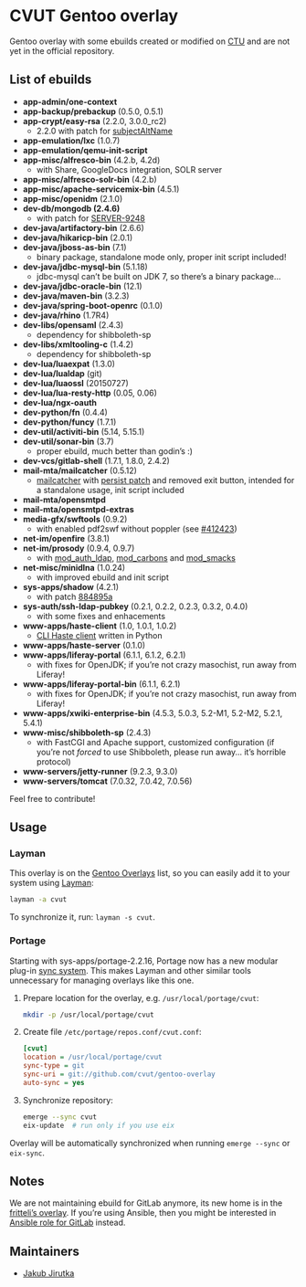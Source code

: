 CVUT Gentoo overlay
===================

Gentoo overlay with some ebuilds created or modified on [CTU](http://www.cvut.cz/) and are not yet in the official repository.


List of ebuilds
---------------

* **app-admin/one-context**
* **app-backup/prebackup** (0.5.0, 0.5.1)
* **app-crypt/easy-rsa** (2.2.0, 3.0.0\_rc2)
   * 2.2.0 with patch for [subjectAltName](http://www.msquared.id.au/articles/easy-rsa-subjectaltname/)
* **app-emulation/lxc** (1.0.7)
* **app-emulation/qemu-init-script**
* **app-misc/alfresco-bin** (4.2.b, 4.2d)
   * with Share, GoogleDocs integration, SOLR server
* **app-misc/alfresco-solr-bin** (4.2.b)
* **app-misc/apache-servicemix-bin** (4.5.1)
* **app-misc/openidm** (2.1.0)
* **dev-db/mongodb (2.4.6)**
   * with patch for [SERVER-9248](https://jira.mongodb.org/browse/SERVER-9248)
* **dev-java/artifactory-bin** (2.6.6)
* **dev-java/hikaricp-bin** (2.0.1)
* **dev-java/jboss-as-bin** (7.1)
   * binary package, standalone mode only, proper init script included!
* **dev-java/jdbc-mysql-bin** (5.1.18)
   * jdbc-mysql can’t be built on JDK 7, so there’s a binary package…
* **dev-java/jdbc-oracle-bin** (12.1)
* **dev-java/maven-bin** (3.2.3)
* **dev-java/spring-boot-openrc** (0.1.0)
* **dev-java/rhino** (1.7R4)
* **dev-libs/opensaml** (2.4.3)
   * dependency for shibboleth-sp
* **dev-libs/xmltooling-c** (1.4.2)
   * dependency for shibboleth-sp
* **dev-lua/luaexpat** (1.3.0)
* **dev-lua/lualdap** (git)
* **dev-lua/luaossl** (20150727)
* **dev-lua/lua-resty-http** (0.05, 0.06)
* **dev-lua/ngx-oauth**
* **dev-python/fn** (0.4.4)
* **dev-python/funcy** (1.7.1)
* **dev-util/activiti-bin** (5.14, 5.15.1)
* **dev-util/sonar-bin** (3.7)
   * proper ebuild, much better than godin’s :)
* **dev-vcs/gitlab-shell** (1.7.1, 1.8.0, 2.4.2)
* **mail-mta/mailcatcher** (0.5.12)
   * [mailcatcher](https://github.com/sj26/mailcatcher) with [persist patch](https://github.com/sj26/mailcatcher/pull/109) and removed exit button, intended for a standalone usage, init script included
* **mail-mta/opensmtpd**
* **mail-mta/opensmtpd-extras**
* **media-gfx/swftools** (0.9.2)
   * with enabled pdf2swf without poppler (see [#412423](https://bugs.gentoo.org/show_bug.cgi?id=412423))
* **net-im/openfire** (3.8.1)
* **net-im/prosody** (0.9.4, 0.9.7)
   * with [mod_auth_ldap](https://code.google.com/p/prosody-modules/wiki/mod_auth_ldap), [mod_carbons](http://code.google.com/p/prosody-modules/wiki/mod_carbons) and [mod_smacks](http://code.google.com/p/prosody-modules/wiki/mod_smacks)
* **net-misc/minidlna** (1.0.24)
   * with improved ebuild and init script
* **sys-apps/shadow** (4.2.1)
   * with patch [884895a](https://github.com/shadow-maint/shadow/commit/884895ae25f4e684b8ca75ac03e775370f43a63d)
* **sys-auth/ssh-ldap-pubkey** (0.2.1, 0.2.2, 0.2.3, 0.3.2, 0.4.0)
   * with some fixes and enhacements
* **www-apps/haste-client** (1.0, 1.0.1, 1.0.2)
   * [CLI Haste client](https://github.com/jirutka/haste-client) written in Python
* **www-apps/haste-server** (0.1.0)
* **www-apps/liferay-portal** (6.1.1, 6.1.2, 6.2.1)
   * with fixes for OpenJDK; if you’re not crazy masochist, run away from Liferay!
* **www-apps/liferay-portal-bin** (6.1.1, 6.2.1)
   * with fixes for OpenJDK; if you’re not crazy masochist, run away from Liferay!
* **www-apps/xwiki-enterprise-bin** (4.5.3, 5.0.3, 5.2-M1, 5.2-M2, 5.2.1, 5.4.1)
* **www-misc/shibboleth-sp** (2.4.3)
   * with FastCGI and Apache support, customized configuration (if you’re not _forced_ to use Shibboleth, please run away… it’s horrible protocol)
* **www-servers/jetty-runner** (9.2.3, 9.3.0)
* **www-servers/tomcat** (7.0.32, 7.0.42, 7.0.56)

Feel free to contribute!


Usage
-----

### Layman

This overlay is on the [Gentoo Overlays](https://overlays.gentoo.org/) list, so you can easily add it to your system using [Layman](https://wiki.gentoo.org/wiki/Layman):

```sh
layman -a cvut
```

To synchronize it, run: `layman -s cvut`.

### Portage

Starting with sys-apps/portage-2.2.16, Portage now has a new modular plug-in [sync system](https://wiki.gentoo.org/wiki/Project:Portage/Sync).
This makes Layman and other similar tools unnecessary for managing overlays like this one.

1. Prepare location for the overlay, e.g. `/usr/local/portage/cvut`:

   ```sh
   mkdir -p /usr/local/portage/cvut
   ```

2. Create file `/etc/portage/repos.conf/cvut.conf`:

   ```ini
   [cvut]
   location = /usr/local/portage/cvut
   sync-type = git
   sync-uri = git://github.com/cvut/gentoo-overlay
   auto-sync = yes
   ```

3. Synchronize repository:

   ```sh
   emerge --sync cvut
   eix-update  # run only if you use eix
   ```

Overlay will be automatically synchronized when running `emerge --sync` or `eix-sync`.


Notes
-----

We are not maintaining ebuild for GitLab anymore, its new home is in the [fritteli’s overlay](https://github.com/fritteli/gentoo-overlay).
If you’re using Ansible, then you might be interested in [Ansible role for GitLab](https://github.com/jirutka/ansible-role-gitlab) instead.


Maintainers
-----------

* [Jakub Jirutka](mailto:jirutjak@fit.cvut.cz)
